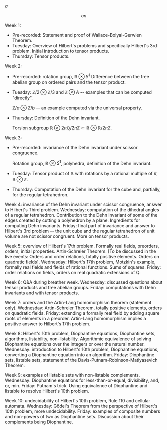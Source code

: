 
$a$

$$ on $$

Week 1:
* Pre-recorded: Statement and proof of Wallace-Bolyai-Gerwien Theorem.
* Tuesday: Overview of Hilbert's problems and specifically Hilbert's 3rd problem.  Initial introduction to tensor products.
* Thursday: Tensor products.

Week 2:
* Pre-recorded:
rotation group, $\mathbb{R} \otimes S^1$
 Difference between the free abelian group on ordered pairs and the tensor product.
* Tuesday: $\mathbb{Z}/2 \otimes \mathbb{Z}/3$ and $\mathbb{Z} \otimes A$ -- examples that can be computed "directly".

  $\mathbb{Z}/a \otimes \mathbb{Z}/b$ -- an example computed via the universal property.
* Thursday: Definition of the Dehn invariant.

  Torsion subgroup $\mathbb{R} \otimes 2\pi \mathbb{Q}/2\pi\mathbb{Z} \subset \mathbb{R} \otimes \mathbb{R}/2\pi\mathbb{Z}$.

Week 3:
* Pre-recorded:
invariance of the Dehn invariant under scissor congruence.

  Rotation group, $\mathbb{R} \otimes S^1$, polyhedra, definition of the Dehn invariant.
* Tuesday: Tensor product of $\mathbb{R}$ with rotations by a rational multiple of $\pi$, $\mathbb{R} \otimes \mathbb{Z}$.
* Thursday: Computation of the Dehn invariant for the cube and, partially, for the regular tetrahedron.

Week 4:
invariance of the Dehn invariant under scissor congruence, answer to Hilbert's Third problem.
Wednesday: computation of the dihedral angles of a regular tetrahedron.  Contribution to the Dehn invariant of some of the edges created by cutting a polyhedron by a plane. Ingredients for computing Dehn invariants.
Friday: final part of invariance and answer to Hilbert's 3rd problem -- the unit cube and the regular tetrahedron of unit volume are not scissor congruent.  More on tensor products.

Week 5:
overview of Hilbert's 17th problem. Formally real fields, preorders, orders, initial properties. Artin-Schreier Theorem. [To be discussed in the live events: Orders and order relations, totally positive elements. Orders on quadratic fields].
Wednesday: Hilbert's 17th problem, Motzkin's example, formally real fields and fields of rational functions.  Sums of squares.
Friday: order relations on fields, orders on real quadratic extensions of Q.

Week 6:
Q&A during breather week.
Wednesday: discussed questions about tensor products and free abelian groups.
Friday: computations with Dehn invariants and with tensor products.

Week 7:
orders and the Artin-Lang homomorphism theorem (statement only).
Wednesday: Artin-Schreier Theorem, totally positive elements, orders on quadratic fields.
Friday: extending a formally real field by adding square roots of elements in a preorder.  Artin-Lang homomorphism implies a positive answer to Hilbert's 17th problem.

Week 8:
Hilbert's 10th problem, Diophantine equations, Diophantine sets, algorithms, listability, non-listability.  Algorithmic equivalence of solving Diophantine equations over the integers or over the natural number.
Wednesday: introduction to Hilbert's 10th problem, Diophantine equations, converting a Diophantine equation into an algorithm.
Friday: Diophantine sets, listable sets, statement of the Davis-Putnam-Robinson-Matiyasevich Theorem.

Week 9:
examples of listable sets with non-listable complements.
Wednesday: Diophantine equations for less-than-or-equal, divisibility, and, or, min.
Friday: Putnam's trick.  Using equivalence of Diophantine and listable to resolve Hilbert's 10th problem.

Week 10:
undecidability of Hilbert's 10th problem, Rule 110 and cellular automata.
Wednesday: Gödel's Theorem from the perspective of Hilbert's 10th problem, more undecidability.
Friday: examples of composite numbers and non-powers of two as Diophantine sets.  Discussion about their complements being Diophantine.